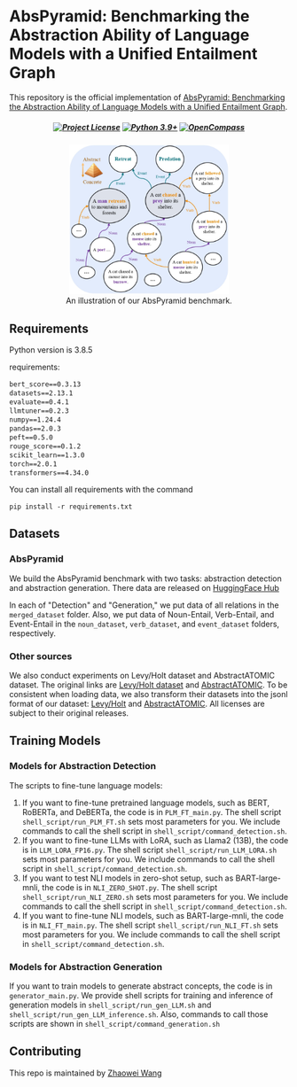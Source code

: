 # AbsPyramid: Benchmarking the Abstraction Ability of Language Models with a Unified Entailment Graph

This repository is the official implementation of 
[AbsPyramid: Benchmarking the Abstraction Ability of Language Models with a Unified Entailment Graph](https://arxiv.org/abs/2311.09174).

<h5 align="center">
  
[![Project License](https://img.shields.io/badge/Code%20License-Apache_2.0-green.svg)](https://github.com/HKUST-KnowComp/AbsPyramid/blob/main/LICENSE)
[![Python 3.9+](https://img.shields.io/badge/python-3.8+-blue.svg)](https://www.python.org/downloads/release/python-380/)
[![OpenCompass](https://opencompass.oss-cn-shanghai.aliyuncs.com/image/compass-hub/badge.svg)](https://hub.opencompass.org.cn/dataset-detail/AbsPyramid)

</h5>

<div align="center">
    <img src="introduction.jpg" style="width:30vw" alt="Model"/>
    <br>
    <span>An illustration of our AbsPyramid benchmark.</span>
</div>


## Requirements
Python version is 3.8.5

requirements:
```setup
bert_score==0.3.13
datasets==2.13.1
evaluate==0.4.1
llmtuner==0.2.3
numpy==1.24.4
pandas==2.0.3
peft==0.5.0
rouge_score==0.1.2
scikit_learn==1.3.0
torch==2.0.1
transformers==4.34.0
```
You can install all requirements with the command
```
pip install -r requirements.txt
```

## Datasets
### AbsPyramid
We build the AbsPyramid benchmark with two tasks: abstraction detection and abstraction generation.
There data are released on [HuggingFace Hub](https://huggingface.co/datasets/ZhaoweiWang/AbsPyramid)

In each of "Detection" and "Generation," we put data of all relations in the ```merged_dataset``` folder.
Also, we put data of Noun-Entail, Verb-Entail, and Event-Entail in the ```noun_dataset```, ```verb_dataset```,
and ```event_dataset``` folders, respectively.

### Other sources
We also conduct experiments on Levy/Holt dataset and AbstractATOMIC dataset.
The original links are [Levy/Holt dataset](https://github.com/mjhosseini/entgraph_eval) 
and [AbstractATOMIC](https://github.com/HKUST-KnowComp/atomic-conceptualization).
To be consistent when loading data, we also transform their datasets into the jsonl format of
our dataset: [Levy/Holt](https://huggingface.co/datasets/ZhaoweiWang/Levy_Holt_dataset_jsonl) and
[AbstractATOMIC](https://huggingface.co/datasets/ZhaoweiWang/AbstractATOMIC). All licenses are subject to their original releases.

## Training Models
### Models for Abstraction Detection
The scripts to fine-tune language models: 

1. If you want to fine-tune pretrained language models, such as BERT, RoBERTa, and DeBERTa,
the code is in ```PLM_FT_main.py```. The shell script ```shell_script/run_PLM_FT.sh``` sets
most parameters for you. We include commands to call the shell script in ```shell_script/command_detection.sh```.
2. If you want to fine-tune LLMs with LoRA, such as Llama2 (13B), 
the code is in ```LLM_LORA_FP16.py```. The shell script ```shell_script/run_LLM_LORA.sh``` sets
most parameters for you. We include commands to call the shell script in ```shell_script/command_detection.sh```.
3. If you want to test NLI models in zero-shot setup, such as BART-large-mnli, 
the code is in ```NLI_ZERO_SHOT.py```. The shell script ```shell_script/run_NLI_ZERO.sh``` sets
most parameters for you. We include commands to call the shell script in ```shell_script/command_detection.sh```.
4. If you want to fine-tune NLI models, such as BART-large-mnli, 
the code is in ```NLI_FT_main.py```. The shell script ```shell_script/run_NLI_FT.sh``` sets
most parameters for you. We include commands to call the shell script in ```shell_script/command_detection.sh```.

### Models for Abstraction Generation
If you want to train models to generate abstract concepts, the code is in
```generator_main.py```. We provide shell scripts for training and inference of 
generation models in ```shell_script/run_gen_LLM.sh``` and 
```shell_script/run_gen_LLM_inference.sh```. Also, commands to call those
scripts are shown in ```shell_script/command_generation.sh```

## Contributing
This repo is maintained by [Zhaowei Wang](https://zhaowei-wang-nlp.github.io/)